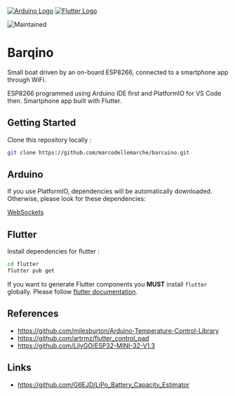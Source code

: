 [![Arduino Logo](https://www.vectorlogo.zone/logos/arduino/arduino-icon.svg)](https://arduino.cc/) 
[![Flutter Logo](https://www.vectorlogo.zone/logos/flutterio/flutterio-icon.svg)](https://flutter.dev/)

![Maintained](https://img.shields.io/badge/mantained-yes-green)
<!-- [![License](http://img.shields.io/badge/Licence-MIT-brightgreen.svg)](LICENSE.md) -->

# Barqino

Small boat driven by an on-board ESP8266, connected to a smartphone app through WiFi.

ESP8266 programmed using Arduino IDE first and PlatformIO for VS Code then. Smartphone app built with Flutter.

## Getting Started

Clone this repository locally :

``` bash
git clone https://github.com/marcodellemarche/barcuino.git
```

## Arduino

If you use PlatformIO, dependencies will be automatically downloaded. Otherwise, please look for these dependencies:

[WebSockets](https://github.com/Links2004/arduinoWebSockets/blob/master/src/WebSocketsServer.h)

## Flutter

Install dependencies for flutter :

``` bash
cd flutter
flutter pub get
```

If you want to generate Flutter components you **MUST** install `flutter` globally.
Please follow [flutter documentation](https://flutter.dev/docs/get-started/install).

## References

* https://github.com/milesburton/Arduino-Temperature-Control-Library
* https://github.com/artrmz/flutter_control_pad
* https://github.com/LilyGO/ESP32-MINI-32-V1.3

## Links

* https://github.com/G6EJD/LiPo_Battery_Capacity_Estimator
